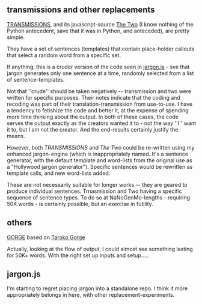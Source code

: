 ## transmissions and other replacements

[TRANSMISSIONS](http://luckysoap.com/generations/transmission.html), and its javascript-source [The Two](http://nickm.com/poems/the_two.html) (I know nothing of the Python antecedent, save that it was in Python, and anteceded), are pretty simple.

They have a set of sentences (templates) that contain place-holder callouts that select a random word from a specific set.

If anything, this is a cruder version of the code seen in [jargon.js](https://github.com/MichaelPaulukonis/jargon.js) - sve that jargon generates only one sentence at a time, randomly selected from a list of sentence-templates.

Not that ''crude'' should be taken negatively -- transmission and two were written for specific purposes. Their notes indicate that the coding and recoding was part of their translation-transmission from use-to-use. I have a tendency to fetishize the code and better it, at the expense of spending more time thinking about the output. In both of these cases, the code serves the output exactly as the creators wanted it to - not the way ''I'' want it to, but I am not the creator. And the end-results certainly justify the means.

However, both _TRANSMISSIONS_ and _The Two_ could be re-written using my enhanced jargon-engine (which is inappropriately named. It's a sentence generator, with the default template and word-lists from the original use as a "Hollywood jargon generator").
Specific sentences would be rewritten as template calls, and new word-lists added.


These are not necessarily suitable for longer works -- they are geared to produce individual sentences. Trnasmission and Two having a specific sequence of sentence types. To do so at NaNoGenMo-lengths - requiring 50K words - is certainly possible, but an exercise in futility.

## others
[GORGE](http://luckysoap.com/generations/gorge.html) based on [Taroko Gorge](http://nickm.com/poems/taroko_gorge.html)

Actually, looking at the flow of output, I could almost see something lasting for 50K+ words. With the right set up inputs and setup.....

## jargon.js
I'm starting to regret placing jargon into a standalone repo. I think it more appropriately belongs in here, with other replacement-experiments.
